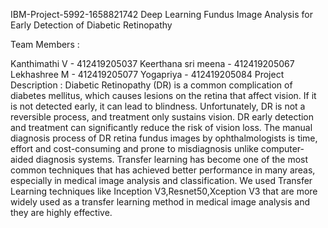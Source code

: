 IBM-Project-5992-1658821742
Deep Learning Fundus Image Analysis for Early Detection of Diabetic Retinopathy

Team Members :

Kanthimathi V - 412419205037
Keerthana sri meena - 412419205067
Lekhashree M - 412419205077
Yogapriya  - 412419205084
Project Description :
Diabetic Retinopathy (DR) is a common complication of diabetes mellitus, which causes lesions on the retina that affect vision. If it is not detected early, it can lead to blindness. Unfortunately, DR is not a reversible process, and treatment only sustains vision. DR early detection and treatment can significantly reduce the risk of vision loss. The manual diagnosis process of DR retina fundus images by ophthalmologists is time, effort and cost-consuming and prone to misdiagnosis unlike computer-aided diagnosis systems. 
Transfer learning has become one of the most common techniques that has achieved better performance in many areas, especially in medical image analysis and classification. We used Transfer Learning techniques like Inception V3,Resnet50,Xception V3 that are more widely used as a transfer learning method in medical image analysis and they are highly effective.

